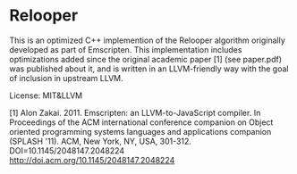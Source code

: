 
Relooper
========

This is an optimized C++ implemention of the Relooper algorithm originally
developed as part of Emscripten. This implementation includes optimizations
added since the original academic paper [1] (see paper.pdf) was published
about it, and is written in an LLVM-friendly way with the goal of inclusion
in upstream LLVM.

License: MIT&LLVM

[1] Alon Zakai. 2011. Emscripten: an LLVM-to-JavaScript compiler. In Proceedings of the ACM international conference companion on Object oriented programming systems languages and applications companion (SPLASH '11). ACM, New York, NY, USA, 301-312. DOI=10.1145/2048147.2048224 http://doi.acm.org/10.1145/2048147.2048224

